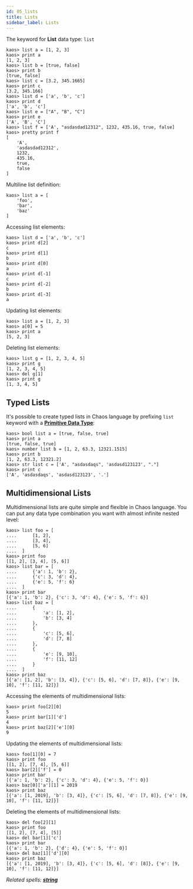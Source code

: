 ```yaml
---
id: 05_lists
title: Lists
sidebar_label: Lists
---
```


The keyword for **List** data type: `list`

```chaos
kaos> list a = [1, 2, 3]
kaos> print a
[1, 2, 3]
kaos> list b = [true, false]
kaos> print b
[true, false]
kaos> list c = [3.2, 345.1665]
kaos> print c
[3.2, 345.166]
kaos> list d = ['a', 'b', 'c']
kaos> print d
['a', 'b', 'c']
kaos> list e = ["A", "B", "C"]
kaos> print e
['A', 'B', 'C']
kaos> list f = ['A', "asdasdad12312", 1232, 435.16, true, false]
kaos> pretty print f
[
    'A',
    'asdasdad12312',
    1232,
    435.16,
    true,
    false
]
```

Multiline list definition:

```chaos
kaos> list a = [
    'foo',
    'bar',
    'baz'
]
```

Accessing list elements:

```chaos
kaos> list d = ['a', 'b', 'c']
kaos> print d[2]
c
kaos> print d[1]
b
kaos> print d[0]
a
kaos> print d[-1]
c
kaos> print d[-2]
b
kaos> print d[-3]
a
```

Updating list elements:

```chaos
kaos> list a = [1, 2, 3]
kaos> a[0] = 5
kaos> print a
[5, 2, 3]
```

Deleting list elements:

```chaos
kaos> list g = [1, 2, 3, 4, 5]
kaos> print g
[1, 2, 3, 4, 5]
kaos> del g[1]
kaos> print g
[1, 3, 4, 5]
```

## Typed Lists

It's possible to create typed lists in Chaos language
by prefixing `list` keyword with a [**Primitive Data Type**](04_primitive-data-types.md):

```chaos
kaos> bool list a = [true, false, true]
kaos> print a
[true, false, true]
kaos> number list b = [1, 2, 63.3, 12321.1515]
kaos> print b
[1, 2, 63.3, 12321.2]
kaos> str list c = ['A', "asdasdaqs", 'asdasd123123', "."]
kaos> print c
['A', 'asdasdaqs', 'asdasd123123', '.']
```

## Multidimensional Lists

Multidimensional lists are quite simple and flexible in Chaos language. You can put any data type combination you want
with almost infinite nested level:

```chaos
kaos> list foo = [
....      [1, 2],
....      [3, 4],
....      [5, 6]
....  ]
kaos> print foo
[[1, 2], [3, 4], [5, 6]]
kaos> list bar = [
....      {'a': 1, 'b': 2},
....      {'c': 3, 'd': 4},
....      {'e': 5, 'f': 6}
....  ]
kaos> print bar
[{'a': 1, 'b': 2}, {'c': 3, 'd': 4}, {'e': 5, 'f': 6}]
kaos> list baz = [
....      {
....          'a': [1, 2],
....          'b': [3, 4]
....      },
....      {
....          'c': [5, 6],
....          'd': [7, 8]
....      },
....      {
....          'e': [9, 10],
....          'f': [11, 12]
....      }
....  ]
kaos> print baz
[{'a': [1, 2], 'b': [3, 4]}, {'c': [5, 6], 'd': [7, 8]}, {'e': [9, 10], 'f': [11, 12]}]
```

Accessing the elements of multidimensional lists:

```chaos
kaos> print foo[2][0]
5
kaos> print bar[1]['d']
4
kaos> print baz[2]['e'][0]
9
```

Updating the elements of multidimensional lists:

```chaos
kaos> foo[1][0] = 7
kaos> print foo
[[1, 2], [7, 4], [5, 6]]
kaos> bar[2]['f'] = 0
kaos> print bar
[{'a': 1, 'b': 2}, {'c': 3, 'd': 4}, {'e': 5, 'f': 0}]
kaos> baz[0]['a'][1] = 2019
kaos> print baz
[{'a': [1, 2019], 'b': [3, 4]}, {'c': [5, 6], 'd': [7, 8]}, {'e': [9, 10], 'f': [11, 12]}]
```

Deleting the elements of multidimensional lists:

```chaos
kaos> del foo[2][1]
kaos> print foo
[[1, 2], [7, 4], [5]]
kaos> del bar[1]['c']
kaos> print bar
[{'a': 1, 'b': 2}, {'d': 4}, {'e': 5, 'f': 0}]
kaos> del baz[1]['d'][0]
kaos> print baz
[{'a': [1, 2019], 'b': [3, 4]}, {'c': [5, 6], 'd': [8]}, {'e': [9, 10], 'f': [11, 12]}]
```

*Related spells: [**string**](spells/string.md)*
